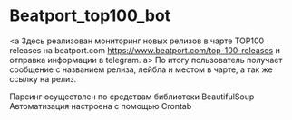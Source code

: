 # Beatport_top100_bot

<a Здесь реализован мониторинг новых релизов в чарте TOP100 releases на beatport.com https://www.beatport.com/top-100-releases и отправка информации в telegram. a>
По итогу пользователь получает сообщение с названием релиза, лейбла и местом в чарте, а так же ссылку на релиз.

Парсинг осуществлен по средствам библиотеки  BeautifulSoup
Автоматизация настроена c помощью  Crontab
